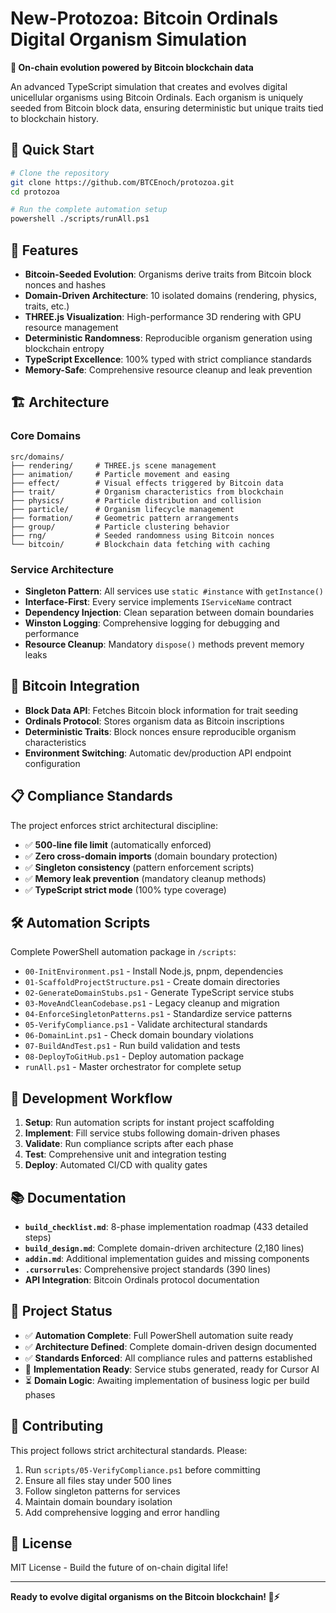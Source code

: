 # New-Protozoa: Bitcoin Ordinals Digital Organism Simulation

**🧬 On-chain evolution powered by Bitcoin blockchain data**

An advanced TypeScript simulation that creates and evolves digital unicellular organisms using Bitcoin Ordinals. Each organism is uniquely seeded from Bitcoin block data, ensuring deterministic but unique traits tied to blockchain history.

## 🚀 Quick Start

```bash
# Clone the repository
git clone https://github.com/BTCEnoch/protozoa.git
cd protozoa

# Run the complete automation setup
powershell ./scripts/runAll.ps1
```

## 🎯 Features

- **Bitcoin-Seeded Evolution**: Organisms derive traits from Bitcoin block nonces and hashes
- **Domain-Driven Architecture**: 10 isolated domains (rendering, physics, traits, etc.)
- **THREE.js Visualization**: High-performance 3D rendering with GPU resource management
- **Deterministic Randomness**: Reproducible organism generation using blockchain entropy
- **TypeScript Excellence**: 100% typed with strict compliance standards
- **Memory-Safe**: Comprehensive resource cleanup and leak prevention

## 🏗️ Architecture

### Core Domains
```
src/domains/
├── rendering/     # THREE.js scene management
├── animation/     # Particle movement and easing
├── effect/        # Visual effects triggered by Bitcoin data
├── trait/         # Organism characteristics from blockchain
├── physics/       # Particle distribution and collision
├── particle/      # Organism lifecycle management
├── formation/     # Geometric pattern arrangements
├── group/         # Particle clustering behavior
├── rng/           # Seeded randomness using Bitcoin nonces
└── bitcoin/       # Blockchain data fetching with caching
```

### Service Architecture
- **Singleton Pattern**: All services use `static #instance` with `getInstance()`
- **Interface-First**: Every service implements `IServiceName` contract
- **Dependency Injection**: Clean separation between domain boundaries
- **Winston Logging**: Comprehensive logging for debugging and performance
- **Resource Cleanup**: Mandatory `dispose()` methods prevent memory leaks

## 🔗 Bitcoin Integration

- **Block Data API**: Fetches Bitcoin block information for trait seeding
- **Ordinals Protocol**: Stores organism data as Bitcoin inscriptions
- **Deterministic Traits**: Block nonces ensure reproducible organism characteristics
- **Environment Switching**: Automatic dev/production API endpoint configuration

## 📋 Compliance Standards

The project enforces strict architectural discipline:

- ✅ **500-line file limit** (automatically enforced)
- ✅ **Zero cross-domain imports** (domain boundary protection)
- ✅ **Singleton consistency** (pattern enforcement scripts)
- ✅ **Memory leak prevention** (mandatory cleanup methods)
- ✅ **TypeScript strict mode** (100% type coverage)

## 🛠️ Automation Scripts

Complete PowerShell automation package in `/scripts`:

- `00-InitEnvironment.ps1` - Install Node.js, pnpm, dependencies
- `01-ScaffoldProjectStructure.ps1` - Create domain directories
- `02-GenerateDomainStubs.ps1` - Generate TypeScript service stubs
- `03-MoveAndCleanCodebase.ps1` - Legacy cleanup and migration
- `04-EnforceSingletonPatterns.ps1` - Standardize service patterns
- `05-VerifyCompliance.ps1` - Validate architectural standards
- `06-DomainLint.ps1` - Check domain boundary violations
- `07-BuildAndTest.ps1` - Run build validation and tests
- `08-DeployToGitHub.ps1` - Deploy automation package
- `runAll.ps1` - Master orchestrator for complete setup

## 🧪 Development Workflow

1. **Setup**: Run automation scripts for instant project scaffolding
2. **Implement**: Fill service stubs following domain-driven phases
3. **Validate**: Run compliance scripts after each phase
4. **Test**: Comprehensive unit and integration testing
5. **Deploy**: Automated CI/CD with quality gates

## 📚 Documentation

- **`build_checklist.md`**: 8-phase implementation roadmap (433 detailed steps)
- **`build_design.md`**: Complete domain-driven architecture (2,180 lines)
- **`addin.md`**: Additional implementation guides and missing components
- **`.cursorrules`**: Comprehensive project standards (390 lines)
- **API Integration**: Bitcoin Ordinals protocol documentation

## 🚦 Project Status

- ✅ **Automation Complete**: Full PowerShell automation suite ready
- ✅ **Architecture Defined**: Complete domain-driven design documented
- ✅ **Standards Enforced**: All compliance rules and patterns established
- 🚧 **Implementation Ready**: Service stubs generated, ready for Cursor AI
- ⏳ **Domain Logic**: Awaiting implementation of business logic per build phases

## 🤝 Contributing

This project follows strict architectural standards. Please:

1. Run `scripts/05-VerifyCompliance.ps1` before committing
2. Ensure all files stay under 500 lines
3. Follow singleton patterns for services
4. Maintain domain boundary isolation
5. Add comprehensive logging and error handling

## 📄 License

MIT License - Build the future of on-chain digital life!

---

**Ready to evolve digital organisms on the Bitcoin blockchain! 🧬⚡**
